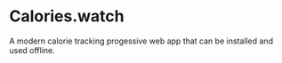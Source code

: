 # Calories.watch

A modern calorie tracking progessive web app that can be installed and used offline.
